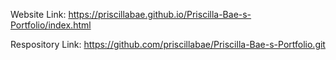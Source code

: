 Website Link: https://priscillabae.github.io/Priscilla-Bae-s-Portfolio/index.html




Respository Link: https://github.com/priscillabae/Priscilla-Bae-s-Portfolio.git
